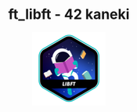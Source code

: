 <h1 align="center">ft_libft - 42 kaneki</h1>
<p align="center">
  <a href="https://github.com/KanekiEzz/1337-Libft-42">
    <img src="https://github.com/KanekiEzz/kaneki_badges/blob/main/libfte.png?raw=true" alt="42 Badge">
  </a>
</p>
